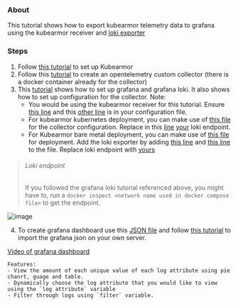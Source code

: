 ### About
This tutorial shows how to export kubearmor telemetry data to grafana using the kubearmor receiver and [loki exporter](https://github.com/open-telemetry/opentelemetry-collector-contrib/tree/main/exporter/lokiexporter)

### Steps
1. Follow [this tutorial](https://github.com/kubearmor/KubeArmor/blob/ce18fee4f87be7786dc1275aeb94ab7096c8b590/getting-started/deployment_guide.md#L20-L19) to set up Kubearmor
2. Follow this [tutorial](./tutorial.md#create-a-custom-opentelemetry-collector-distribution) to create an opentelemetry custom collector (there is a docker container already for the collector)
3. This [tutorial](https://grafana.com/docs/opentelemetry/collector/send-logs-to-loki/) shows how to set up grafana and grafana loki. It also shows how to set up configuration for the collector.
    Note:
    - You would be using the kubearmor receiver for this tutorial. Ensure [this line](https://github.com/Chinwendu20/OTel-receiver/blob/e1b84530dd186b065275156fd80d5c8819295108/example/config.yml#L2-L4) and this [other line](https://github.com/Chinwendu20/OTel-receiver/blob/e1b84530dd186b065275156fd80d5c8819295108/example/config.yml#L13-L14) is in your configuration file.
    - For kubearmor kubernetes deployment, you can make use of [this file](../collector-k8-manifest.yml) for the collector configuration. Replace in this [line](https://github.com/Chinwendu20/OTel-receiver/blob/e1b84530dd186b065275156fd80d5c8819295108/example/collector-k8-manifest.yml#L16) [your](#loki-endpoint) loki endpoint. 
    - For Kubearmor bare metal deployment, you can make use of [this file](../config.yml) for deployment. Add the loki exporter by adding [this line](https://github.com/Chinwendu20/OTel-receiver/blob/e1b84530dd186b065275156fd80d5c8819295108/example/collector-k8-manifest.yml#L15-L16) and [this line](https://github.com/Chinwendu20/OTel-receiver/blob/e1b84530dd186b065275156fd80d5c8819295108/example/collector-k8-manifest.yml#L25) to the file. Replace loki endpoint with [yours](#loki-endpoint)


> ###### Loki endpoint
> If you followed the grafana loki tutorial referenced above, you might have to, run a `docker inspect <network name used in docker compose file>` to get the endpoint.



![image](https://user-images.githubusercontent.com/59079323/235289951-6842da6f-a020-4723-81f6-02bae0987d1c.png)

4. To create grafana dashboard use this [JSON file](../grafana_dashboard.json) and follow [this tutorial](https://grafana.com/docs/grafana/latest/dashboards/manage-dashboards/#import-a-dashboard) to import the grafana json on your own server.

[Video of grafana dashboard](https://1drv.ms/v/s!AqdT9dah_scBkD5QWHz--sK7acwZ?e=cmty14)

    Features:
    - View the amount of each unique value of each log attribute using pie chanrt, guage and table.
    - Dynamically choose the log attribute that you would like to view using the `log attribute` variable
    - Filter through logs using `filter` variable.
